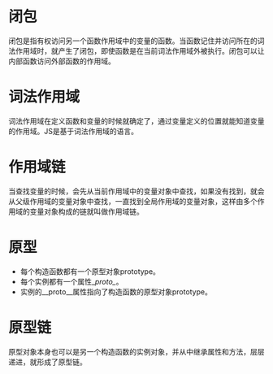 # 闭包

闭包是指有权访问另一个函数作用域中的变量的函数。当函数记住并访问所在的词法作用域时，就产生了闭包，即使函数是在当前词法作用域外被执行。闭包可以让内部函数访问外部函数的作用域。

# 词法作用域

词法作用域在定义函数和变量的时候就确定了，通过变量定义的位置就能知道变量的作用域。JS是基于词法作用域的语言。

# 作用域链

当查找变量的时候，会先从当前作用域中的变量对象中查找，如果没有找到，就会从父级作用域的变量对象中查找，一直找到全局作用域的变量对象，这样由多个作用域的变量对象构成的链就叫做作用域链。

# 原型

+ 每个构造函数都有一个原型对象prototype。
+ 每个实例都有一个属性\__proto\__。
+ 实例的\__proto\__属性指向了构造函数的原型对象prototype。

# 原型链

原型对象本身也可以是另一个构造函数的实例对象，并从中继承属性和方法，层层递进，就形成了原型链。
